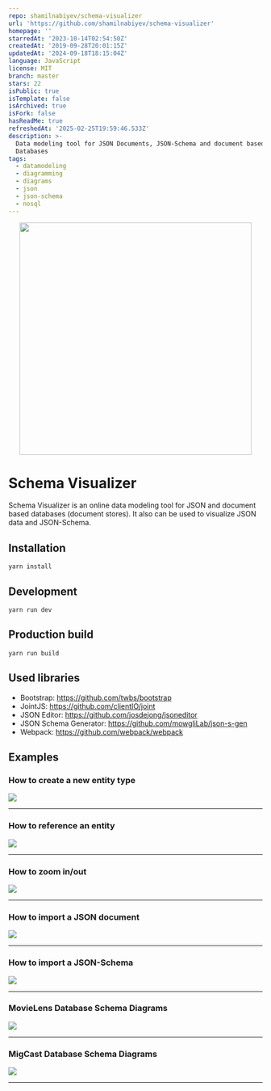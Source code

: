```yaml
---
repo: shamilnabiyev/schema-visualizer
url: 'https://github.com/shamilnabiyev/schema-visualizer'
homepage: ''
starredAt: '2023-10-14T02:54:50Z'
createdAt: '2019-09-28T20:01:15Z'
updatedAt: '2024-09-18T18:15:04Z'
language: JavaScript
license: MIT
branch: master
stars: 22
isPublic: true
isTemplate: false
isArchived: true
isFork: false
hasReadMe: true
refreshedAt: '2025-02-25T19:59:46.533Z'
description: >-
  Data modeling tool for JSON Documents, JSON-Schema and document based NoSQL
  Databases
tags:
  - datamodeling
  - diagramming
  - diagrams
  - json
  - json-schema
  - nosql
---
```


<p align="center">
  <img width="460"  src="docs/img/schema-visualizer-social-banner-cut.png">
</p>

# Schema Visualizer

Schema Visualizer is an online data modeling tool for JSON and document based databases (document stores). It also can be used to visualize JSON data and JSON-Schema.

## Installation

```yarn install```

## Development 

```yarn run dev```

## Production build

```yarn run build```

## Used libraries

  * Bootstrap: https://github.com/twbs/bootstrap
  * JointJS: https://github.com/clientIO/joint
  * JSON Editor: https://github.com/josdejong/jsoneditor
  * JSON Schema Generator: https://github.com/mowgliLab/json-s-gen
  * Webpack: https://github.com/webpack/webpack

## Examples

### How to create a new entity type

<img src="docs/img/example-user-entity.gif"> 

---

### How to reference an entity

<img src="docs/img/example-entity-referencing.gif"> 

---

### How to zoom in/out

<img src="docs/img/example-zoom-in-out.gif"> 

---

### How to import a JSON document

<img src="docs/img/example-json-document.gif"> 

---

### How to import a JSON-Schema

<img src="docs/img/example-json-schema.gif"> 

---

### MovieLens Database Schema Diagrams

<img src="docs/img/movie-lens-db-schema.png"> 

---

### MigCast Database Schema Diagrams

<img src="docs/img/migcast-db-schema.png"> 

---
